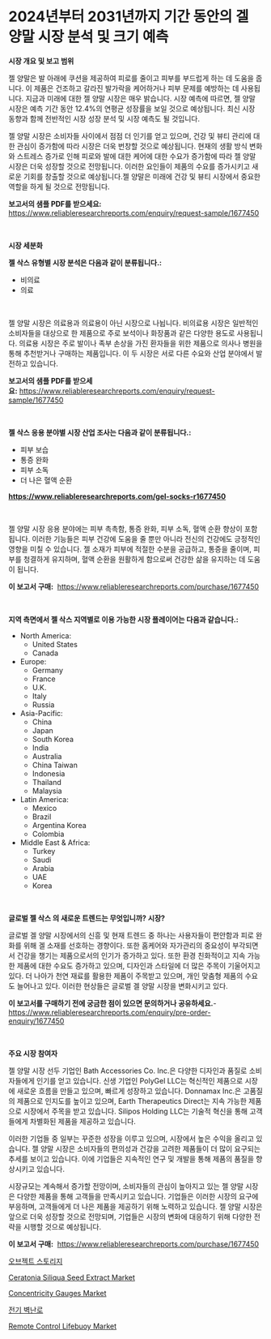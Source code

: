<p><h1>2024년부터 2031년까지 기간 동안의 겔 양말 시장 분석 및 크기 예측</h1></p><p><strong>시장 개요 및 보고 범위</strong></p>
<p><p>젤 양말은 발 아래에 쿠션을 제공하여 피로를 줄이고 피부를 부드럽게 하는 데 도움을 줍니다. 이 제품은 건조하고 갈라진 발가락을 케어하거나 피부 문제를 예방하는 데 사용됩니다. 지금과 미래에 대한 젤 양말 시장은 매우 밝습니다. 시장 예측에 따르면, 젤 양말 시장은 예측 기간 동안 12.4%의 연평균 성장률을 보일 것으로 예상됩니다. 최신 시장 동향과 함께 전반적인 시장 성장 분석 및 시장 예측도 될 것입니다.</p><p>젤 양말 시장은 소비자들 사이에서 점점 더 인기를 얻고 있으며, 건강 및 뷰티 관리에 대한 관심이 증가함에 따라 시장은 더욱 번창할 것으로 예상됩니다. 현재의 생활 방식 변화와 스트레스 증가로 인해 피로와 발에 대한 케어에 대한 수요가 증가함에 따라 젤 양말 시장은 더욱 성장할 것으로 전망됩니다. 이러한 요인들이 제품의 수요를 증가시키고 새로운 기회를 창출할 것으로 예상됩니다.젤 양말은 미래에 건강 및 뷰티 시장에서 중요한 역할을 하게 될 것으로 전망됩니다.</p></p>
<p><strong>보고서의 샘플 PDF를 받으세요:</strong> <a href="https://www.reliableresearchreports.com/enquiry/request-sample/1677450">https://www.reliableresearchreports.com/enquiry/request-sample/1677450</a></p>
<p>&nbsp;</p>
<p><strong>시장 세분화</strong></p>
<p><strong>젤 삭스 유형별 시장 분석은 다음과 같이 분류됩니다.:</strong></p>
<p><ul><li>비의료</li><li>의료</li></ul></p>
<p>&nbsp;</p>
<p><p>젤 양말 시장은 의료용과 의료용이 아닌 시장으로 나뉩니다. 비의료용 시장은 일반적인 소비자들을 대상으로 한 제품으로 주로 보석이나 화장품과 같은 다양한 용도로 사용됩니다. 의료용 시장은 주로 발이나 족부 손상을 가진 환자들을 위한 제품으로 의사나 병원을 통해 추천받거나 구매하는 제품입니다. 이 두 시장은 서로 다른 수요와 산업 분야에서 발전하고 있습니다.</p></p>
<p><strong>보고서의 샘플 PDF를 받으세요:</strong>&nbsp;<a href="https://www.reliableresearchreports.com/enquiry/request-sample/1677450">https://www.reliableresearchreports.com/enquiry/request-sample/1677450</a></p>
<p>&nbsp;</p>
<p><strong> 젤 삭스 응용 분야별 시장 산업 조사는 다음과 같이 분류됩니다.:</strong></p>
<p><ul><li>피부 보습</li><li>통증 완화</li><li>피부 소독</li><li>더 나은 혈액 순환</li></ul></p>
<p><strong><a href="https://www.reliableresearchreports.com/gel-socks-r1677450">https://www.reliableresearchreports.com/gel-socks-r1677450</a></strong></p>
<p>&nbsp;</p>
<p><p>젤 양말 시장 응용 분야에는 피부 촉촉함, 통증 완화, 피부 소독, 혈액 순환 향상이 포함됩니다. 이러한 기능들은 피부 건강에 도움을 줄 뿐만 아니라 전신의 건강에도 긍정적인 영향을 미칠 수 있습니다. 젤 소재가 피부에 적절한 수분을 공급하고, 통증을 줄이며, 피부를 청결하게 유지하며, 혈액 순환을 원활하게 함으로써 건강한 삶을 유지하는 데 도움이 됩니다.</p></p>
<p><strong>이 보고서 구매:</strong>&nbsp; <a href="https://www.reliableresearchreports.com/purchase/1677450">https://www.reliableresearchreports.com/purchase/1677450</a></p>
<p>&nbsp;</p>
<p><strong>지역 측면에서 젤 삭스 지역별로 이용 가능한 시장 플레이어는 다음과 같습니다.:</strong></p>
<p><ul>
    <li>
        North America:
        <ul>
            <li>United States</li>
            <li>Canada</li>
        </ul>
    </li>
    <li>
        Europe:
        <ul>
            <li>Germany</li>
            <li>France</li>
            <li>U.K.</li>
            <li>Italy</li>
            <li>Russia</li>
        </ul>
    </li>
    <li>
        Asia-Pacific:
        <ul>
            <li>China</li>
            <li>Japan</li>
            <li>South Korea</li>
            <li>India</li>
            <li>Australia</li>
            <li>China Taiwan</li>
            <li>Indonesia</li>
            <li>Thailand</li>
            <li>Malaysia</li>
        </ul>
    </li>
    <li>
        Latin America:
        <ul>
            <li>Mexico</li>
            <li>Brazil</li>
            <li>Argentina Korea</li>
            <li>Colombia</li>
        </ul>
    </li>
    <li>
        Middle East & Africa:
        <ul>
            <li>Turkey</li>
            <li>Saudi</li>
            <li>Arabia</li>
            <li>UAE</li>
            <li>Korea</li>
        </ul>
    </li>
    </ul></p>
<p>&nbsp;</p>
<p><strong>글로벌 젤 삭스 의 새로운 트렌드는 무엇입니까? 시장?</strong></p>
<p><p>글로벌 겔 양말 시장에서의 신흥 및 현재 트렌드 중 하나는 사용자들이 편안함과 피로 완화를 위해 겔 소재를 선호하는 경향이다. 또한 홈케어와 자가관리의 중요성이 부각되면서 건강을 챙기는 제품으로서의 인기가 증가하고 있다. 또한 환경 친화적이고 지속 가능한 제품에 대한 수요도 증가하고 있으며, 디자인과 스타일에 더 많은 주목이 기울어지고 있다. 더 나아가 천연 재료를 활용한 제품이 주목받고 있으며, 개인 맞춤형 제품의 수요도 늘어나고 있다. 이러한 현상들은 글로벌 겔 양말 시장을 변화시키고 있다.</p></p>
<p><strong>이 보고서를 구매하기 전에 궁금한 점이 있으면 문의하거나 공유하세요.</strong>- <a href="https://www.reliableresearchreports.com/enquiry/pre-order-enquiry/1677450">https://www.reliableresearchreports.com/enquiry/pre-order-enquiry/1677450</a></p>
<p>&nbsp;</p>
<p><strong>주요 시장 참여자</strong></p>
<p><p>젤 양말 시장 선두 기업인 Bath Accessories Co. Inc.은 다양한 디자인과 품질로 소비자들에게 인기를 얻고 있습니다. 신생 기업인 PolyGel LLC는 혁신적인 제품으로 시장에 새로운 흐름을 만들고 있으며, 빠르게 성장하고 있습니다. Donnamax Inc.은 고품질의 제품으로 인지도를 높이고 있으며, Earth Therapeutics Direct는 지속 가능한 제품으로 시장에서 주목을 받고 있습니다. Silipos Holding LLC는 기술적 혁신을 통해 고객들에게 차별화된 제품을 제공하고 있습니다.</p><p>이러한 기업들 중 일부는 꾸준한 성장을 이루고 있으며, 시장에서 높은 수익을 올리고 있습니다. 젤 양말 시장은 소비자들의 편의성과 건강을 고려한 제품들이 더 많이 요구되는 추세를 보이고 있습니다. 이에 기업들은 지속적인 연구 및 개발을 통해 제품의 품질을 향상시키고 있습니다.</p><p>시장규모는 계속해서 증가할 전망이며, 소비자들의 관심이 높아지고 있는 젤 양말 시장은 다양한 제품을 통해 고객들을 만족시키고 있습니다. 기업들은 이러한 시장의 요구에 부응하며, 고객들에게 더 나은 제품을 제공하기 위해 노력하고 있습니다. 젤 양말 시장은 앞으로 더욱 성장할 것으로 전망되며, 기업들은 시장의 변화에 대응하기 위해 다양한 전략을 시행할 것으로 예상됩니다.</p></p>
<p><strong>이 보고서 구매:</strong>&nbsp;&nbsp;<a href="https://www.reliableresearchreports.com/purchase/1677450">https://www.reliableresearchreports.com/purchase/1677450</a></p>
<p><p><a href="https://github.com/lkwggful07722/Market-Research-Report-List-1/blob/main/128843027221.md">오브젝트 스토리지</a></p><p><a href="https://issuu.com/reportprime-2/docs/ceratonia-siliqua-seed-extract-market-size-2030.pp">Ceratonia Siliqua Seed Extract Market</a></p><p><a href="https://github.com/irfadac/Market-Research-Report-List-2/blob/main/concentricity-gauges-market.md">Concentricity Gauges Market</a></p><p><a href="https://github.com/ZacharyScthmitt4465/Market-Research-Report-List-1/blob/main/222173339534.md">전기 벽난로</a></p><p><a href="https://github.com/ashepherd82/Market-Research-Report-List-4/blob/main/remote-control-lifebuoy-market.md">Remote Control Lifebuoy Market</a></p></p>
